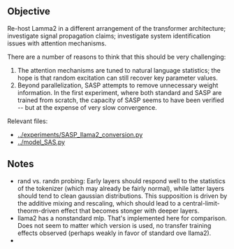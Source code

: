 ## Objective
Re-host Lamma2 in a different arrangement of the transformer architecture; investigate signal propagation claims; investigate system identification issues with attention mechanisms. 

There are a number of reasons to think that this should be very challenging:
1. The attention mechanisms are tuned to natural language statistics; the hope is that random excitation can still recover key parameter values.
2. Beyond parallelization, SASP attempts to remove unnecessary weight information.  In the first experiment, where both standard and SASP are trained from scratch, the capacity of SASP seems to have been verified -- but at the expense of very slow convergence.

Relevant files:
- [../experiments/SASP\_llama2\_conversion.py](../experiments/SASP_llama2_conversion.py)
- [../model\_SAS.py](../model_SAS.py)

## Notes

- rand vs. randn probing:  Early layers should respond well to the statistics of the tokenizer (which may already be fairly normal), while latter layers should tend to clean gaussian distributions.  This supposition is driven by the additive mixing and rescaling, which should lead to a central-limit-theorm-driven effect that becomes stonger with deeper layers.
- llama2 has a nonstandard mlp.  That's implemented here for comparison.  Does not seem to matter which version is used, no transfer training effects observed (perhaps weakly in favor of standard ove llama2).
- 
